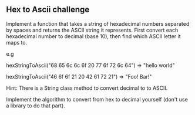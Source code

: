 ## Hex to Ascii challenge

Implement a function that takes a string of hexadecimal numbers separated by spaces and returns the ASCII string it represents.  First convert each hexadecimal number to decimal (base 10), then find which ASCII letter it maps to.

e.g 

hexStringToAscii("68 65 6c 6c 6f 20 77 6f 72 6c 64") => "hello world"

hexStringToAscii("46 6f 6f 21 20 42 61 72 21") => "Foo! Bar!"



Hint: There is a String class method to convert decimal to to ASCII. 

Implement the algorithm to convert from hex to decimal yourself (don't use a library to do that part).
